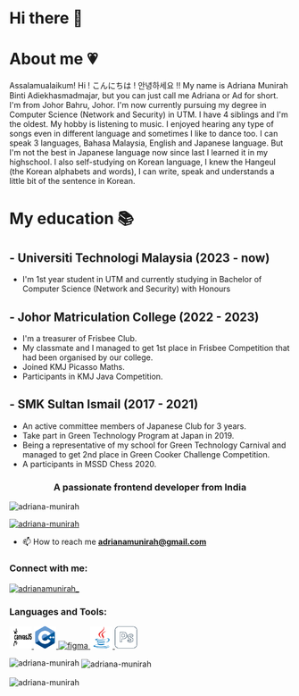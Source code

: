# Hi there 👋


# About me 💗
Assalamualaikum! Hi ! こんにちは ! 안녕하세요 !! 
My name is Adriana Munirah Binti Adiekhasmadmajar, but you can just call me Adriana or Ad for short. I'm from Johor Bahru, Johor. 
I'm now currently pursuing my degree in Computer Science (Network and Security) in UTM.
I have 4 siblings and I'm the oldest. My hobby is listening to music. I enjoyed hearing any type of songs even in different language and sometimes I like to dance too. 
I can speak 3 languages, Bahasa Malaysia, English and Japanese language. But I'm not the best in Japanese language now since last I learned it in my highschool.
I also self-studying on Korean language, I knew the Hangeul (the Korean alphabets and words), I can write, speak and understands a little bit of the sentence in Korean.


# My education 📚
## - Universiti Technologi Malaysia (2023 - now)
   - I'm 1st year student in UTM and currently studying in Bachelor of Computer Science (Network and Security) with Honours
    
## - Johor Matriculation College (2022 - 2023)
   - I'm a treasurer of Frisbee Club.
   - My classmate and I managed to get 1st place in Frisbee Competition that had been organised by our college.
   - Joined KMJ Picasso Maths.
   - Participants in KMJ Java Competition.
     
## - SMK Sultan Ismail (2017 - 2021)
  - An active committee members of Japanese Club for 3 years.
  - Take part in Green Technology Program at Japan in 2019.
  - Being a representative of my school for Green Technology Carnival and managed to get 2nd place in Green Cooker Challenge Competition.
  - A participants in MSSD Chess 2020.




<h3 align="center">A passionate frontend developer from India</h3>

<p align="left"> <img src="https://komarev.com/ghpvc/?username=adriana-munirah&label=Profile%20views&color=0e75b6&style=flat" alt="adriana-munirah" /> </p>

<p align="left"> <a href="https://github.com/ryo-ma/github-profile-trophy"><img src="https://github-profile-trophy.vercel.app/?username=adriana-munirah" alt="adriana-munirah" /></a> </p>

- 📫 How to reach me **adrianamunirah@gmail.com**

<h3 align="left">Connect with me:</h3>
<p align="left">
<a href="https://instagram.com/adrianamunirah_" target="blank"><img align="center" src="https://raw.githubusercontent.com/rahuldkjain/github-profile-readme-generator/master/src/images/icons/Social/instagram.svg" alt="adrianamunirah_" height="30" width="40" /></a>
</p>

<h3 align="left">Languages and Tools:</h3>
<p align="left"> <a href="https://canvasjs.com" target="_blank" rel="noreferrer"> <img src="https://raw.githubusercontent.com/Hardik0307/Hardik0307/master/assets/canvasjs-charts.svg" alt="canvasjs" width="40" height="40"/> </a> <a href="https://www.w3schools.com/cpp/" target="_blank" rel="noreferrer"> <img src="https://raw.githubusercontent.com/devicons/devicon/master/icons/cplusplus/cplusplus-original.svg" alt="cplusplus" width="40" height="40"/> </a> <a href="https://www.figma.com/" target="_blank" rel="noreferrer"> <img src="https://www.vectorlogo.zone/logos/figma/figma-icon.svg" alt="figma" width="40" height="40"/> </a> <a href="https://www.java.com" target="_blank" rel="noreferrer"> <img src="https://raw.githubusercontent.com/devicons/devicon/master/icons/java/java-original.svg" alt="java" width="40" height="40"/> </a> <a href="https://www.photoshop.com/en" target="_blank" rel="noreferrer"> <img src="https://raw.githubusercontent.com/devicons/devicon/master/icons/photoshop/photoshop-line.svg" alt="photoshop" width="40" height="40"/> </a> </p>

<p><img align="left" src="https://github-readme-stats.vercel.app/api/top-langs?username=adriana-munirah&show_icons=true&locale=en&layout=compact" alt="adriana-munirah" /></p>

<p>&nbsp;<img align="center" src="https://github-readme-stats.vercel.app/api?username=adriana-munirah&show_icons=true&locale=en" alt="adriana-munirah" /></p>

<p><img align="center" src="https://github-readme-streak-stats.herokuapp.com/?user=adriana-munirah&" alt="adriana-munirah" /></p>
